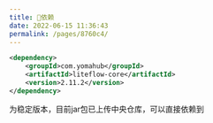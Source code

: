 ```yaml
---
title: 🧬依赖
date: 2022-06-15 11:36:43
permalink: /pages/8760c4/
---
```


```xml
<dependency>
	<groupId>com.yomahub</groupId>
    <artifactId>liteflow-core</artifactId>
	<version>2.11.2</version>
</dependency>
```
为稳定版本，目前jar包已上传中央仓库，可以直接依赖到